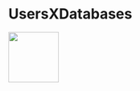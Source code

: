 # UsersXDatabases

<img src="https://github.com/SoilentDot/UsersXDatabases/assets/116817915/3c88afbc-bc18-4e16-af4a-a913c823ed31" width="100" height="100">

